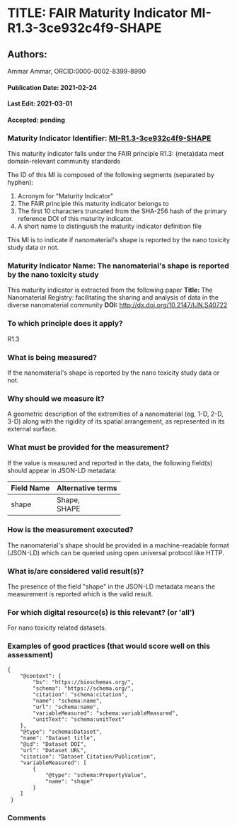 # TITLE: FAIR Maturity Indicator MI-R1.3-3ce932c4f9-SHAPE

## Authors: 
Ammar Ammar, ORCID:0000-0002-8399-8990

#### Publication Date: 2021-02-24
#### Last Edit: 2021-03-01
#### Accepted: pending

### Maturity Indicator Identifier: [MI-R1.3-3ce932c4f9-SHAPE](https://w3id.org/fair/maturity_indicator/terms/Gen2/MI-R1.3-3ce932c4f9-SHAPE)

This maturity indicator falls under the FAIR principle R1.3:
(meta)data meet domain-relevant community standards

The ID of this MI is composed of the following segments (separated by hyphen):
1. Acronym for "Maturity Indicator"
1. The FAIR principle this maturity indicator belongs to
1. The first 10 characters truncated from the SHA-256 hash of the primary reference DOI of this maturity indicator.
1. A short name to distinguish the maturity indicator definition file

This MI is to indicate if nanomaterial's shape is reported by the nano toxicity study data or not.

### Maturity Indicator Name:  The nanomaterial's shape is reported by the nano toxicity study

This maturity indicator is extracted from the following paper 
**Title:** The Nanomaterial Registry: facilitating the sharing and analysis of data in the diverse nanomaterial community
**DOI:** http://dx.doi.org/10.2147/IJN.S40722

### To which principle does it apply?  
R1.3

### What is being measured?
If the nanomaterial's shape is reported by the nano toxicity study data or not.

### Why should we measure it?
A geometric description of the extremities of a nanomaterial (eg, 1-D, 2-D, 3-D) 
along with the rigidity of its spatial arrangement, as represented in its external surface.

### What must be provided for the measurement?
If the value is measured and reported in the data, the following field(s) should appear in JSON-LD metadata: 

| Field Name  | Alternative terms            |
| ----------- | ---------------------------- |
| shape       | Shape,<br>SHAPE              |

### How is the measurement executed?
The nanomaterial's shape should be provided in a machine-readable format (JSON-LD) which can be queried using open universal protocol like HTTP.

### What is/are considered valid result(s)?
The presence of the field "shape" in the JSON-LD metadata means the measurement is reported which is the valid result.

### For which digital resource(s) is this relevant? (or 'all')
For nano toxicity related datasets.  

### Examples of good practices (that would score well on this assessment)
```{json}
{
 	"@context": {
 		"bs": "https://bioschemas.org/",
 		"schema": "https://schema.org/",
 		"citation": "schema:citation",
 		"name": "schema:name",
 		"url": "schema:name",
 		"variableMeasured": "schema:variableMeasured",
 		"unitText": "schema:unitText"
 	},
 	"@type": "schema:Dataset",
 	"name": "Dataset title",
 	"@id": "Dataset DOI",
 	"url": "Dataset URL",
 	"citation": "Dataset Citation/Publication",
 	"variableMeasured": [
 		{
 			"@type": "schema:PropertyValue",
 			"name": "shape"
 		}
 	]
 }
```

### Comments

